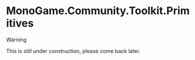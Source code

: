 # MonoGame.Community.Toolkit.Primitives

> [!WARNING]
> This is still under construction, please come back later.
